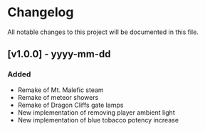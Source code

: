 # Changelog

All notable changes to this project will be documented in this file.

## [v1.0.0] - yyyy-mm-dd

### Added
- Remake of Mt. Malefic steam
- Remake of meteor showers
- Remake of Dragon Cliffs gate lamps
- New implementation of removing player ambient light
- New implementation of blue tobacco potency increase

